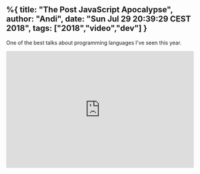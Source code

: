 %{
title: "The Post JavaScript Apocalypse",
author: "Andi",
date: "Sun Jul 29 20:39:29 CEST 2018",
tags: ["2018","video","dev"]
}
---
One of the best talks about programming languages
I've seen this year.
<iframe width="100%" height="315" src="https://www.youtube.com/embed/MBWAP_8zxaM" frameborder="0" allow="autoplay; encrypted-media" allowfullscreen></iframe>

